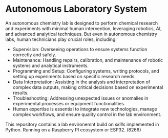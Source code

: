 # Autonomous Laboratory System

An autonomous chemistry lab is designed to perform chemical research and experiments with minimal human intervention, leveraging robotics, AI, and advanced analytical techniques. But even in autonomous chemistry labs, human technicians play crucial roles, including:

* Supervision: Overseeing operations to ensure systems function correctly and safely.
* Maintenance: Handling repairs, calibration, and maintenance of robotic systems and analytical instruments.
* Programming and Setup: Configuring systems, writing protocols, and setting up experiments based on specific research needs.
* Data Interpretation: Assisting in the analysis and interpretation of complex data outputs, making critical decisions based on experimental results.
* Troubleshooting: Addressing unexpected issues or anomalies in experimental processes or equipment functionalities.
* Human expertise is essential to integrate new technologies, manage complex workflows, and ensure quality control in the lab environment.

This repository contains a lab environemnt build on _skills_ implemented in Python. Running on a Raspberry PI ecosystem or ESP32. (8266)

